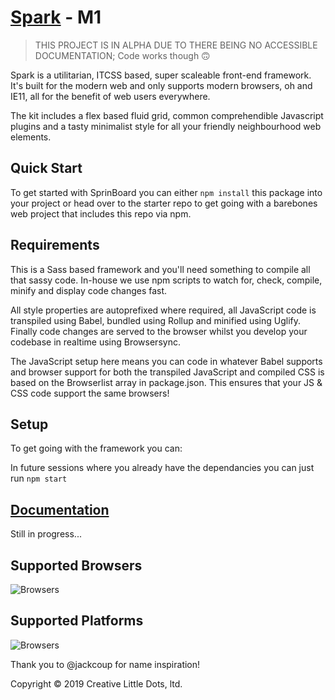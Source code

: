 # <a href="http://creativelittle.uk/spark" target="_blank">Spark</a> - M1

> THIS PROJECT IS IN ALPHA DUE TO THERE BEING NO ACCESSIBLE DOCUMENTATION;
> Code works though 🙃


Spark is a utilitarian, ITCSS based, super scaleable front-end framework. It's built for the modern web and only supports modern browsers, oh and IE11, all for the benefit of web users everywhere.

The kit includes a flex based fluid grid, common comprehendible Javascript plugins and a tasty minimalist style for all your friendly neighbourhood web elements.

## Quick Start

To get started with SprinBoard you can either `npm install` this package into your project or head over to the starter repo to get going with a barebones web project that includes this repo via npm.

## Requirements

This is a Sass based framework and you'll need something to compile all that sassy code. In-house we use npm scripts to watch for, check, compile, minify and display code changes fast.

All style properties are autoprefixed where required, all JavaScript code is transpiled using Babel, bundled using Rollup and minified using Uglify. Finally code changes are served to the browser whilst you develop your codebase in realtime using Browsersync.

The JavaScript setup here means you can code in whatever Babel supports and browser support for both the transpiled JavaScript and compiled CSS is based on the Browserlist array in package.json. This ensures that your JS & CSS code support the same browsers!

## Setup

To get going with the framework you can:



In future sessions where you already have the dependancies you can just run `npm start`

## <a href="https://creativelittledots.github.io/spark" target="_blank">Documentation</a>

Still in progress...

## Supported Browsers

![Browsers](https://creativelittledots.github.io/spark/images/browsers.svg?hello)

## Supported Platforms

![Browsers](https://creativelittledots.github.io/spark/images/platforms.svg?hello)

Thank you to @jackcoup for name inspiration!

Copyright © 2019 Creative Little Dots, ltd.
